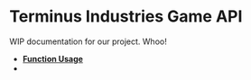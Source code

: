# **Terminus Industries Game API**
WIP documentation for our project. Whoo!

* [**Function Usage**](docs/FUNCTION.md)
* 